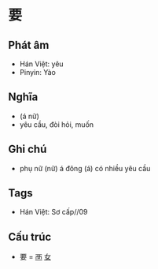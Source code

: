# 要

## Phát âm
* Hán Việt: yêu
* Pinyin: Yào

## Nghĩa
* (á nữ)
* yêu cầu, đòi hỏi, muốn

## Ghi chú
* phụ nữ (nữ) á đông (á) có nhiều yêu cầu

## Tags
* Hán Việt: Sơ cấp//09

## Cấu trúc
* 要 = [襾](襾.md) [女](女.md)

<script>window.HANZI_FIELD='要';</script>